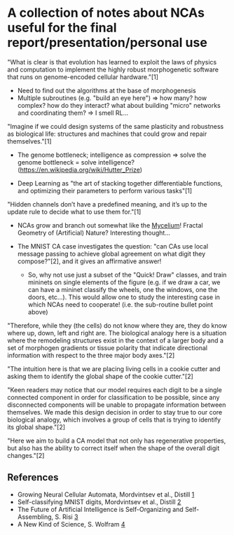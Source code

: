 # A collection of notes about NCAs useful for the final report/presentation/personal use

"What is clear is that evolution has learned to exploit the laws of physics and computation to implement the highly robust morphogenetic software that runs on genome-encoded cellular hardware."[1]

- Need to find out the algorithms at the base of morphogenesis
- Multiple subroutines (e.g. "build an eye here") => how many? how complex? how do they interact? what about building "micro" networks and coordinating them? => I smell RL...

"Imagine if we could design systems of the same plasticity and robustness as biological life: structures and machines that could grow and repair themselves."[1]

- The genome bottleneck; intelligence as compression => solve the genome bottleneck = solve intelligence? (<https://en.wikipedia.org/wiki/Hutter_Prize>)

- Deep Learning as "the art of stacking together differentiable functions, and optimizing their parameters to perform various tasks"[1]

"Hidden channels don’t have a predefined meaning, and it’s up to the update rule to decide what to use them for."[1]

- NCAs grow and branch out somewhat like the [Mycelium](https://en.wikipedia.org/wiki/Mycelium)! Fractal Geometry of (Artificial) Nature? Interesting thought...

- The MNIST CA case investigates the question: "can CAs use local message passing to achieve global agreement on what digit they compose?"[2], and it gives an affirmative answer!
  - So, why not use just a subset of the "Quick! Draw" classes, and train mininets on single elements of the figure (e.g. if we draw a car, we can have a mininet classify the wheels, one the windows, one the doors, etc...). This would allow one to study the interesting case in which NCAs need to cooperate! (i.e. the sub-routine bullet point above)

"Therefore, while they (the cells) do not know where they are, they do know where up, down, left and right are. The biological analogy here is a situation where the remodeling structures exist in the context of a larger body and a set of morphogen gradients or tissue polarity that indicate directional information with respect to the three major body axes."[2]

"The intuition here is that we are placing living cells in a cookie cutter and asking them to identify the global shape of the cookie cutter."[2]

"Keen readers may notice that our model requires each digit to be a single connected component in order for classification to be possible, since any disconnected components will be unable to propagate information between themselves. We made this design decision in order to stay true to our core biological analogy, which involves a group of cells that is trying to identify its global shape."[2]

"Here we aim to build a CA model that not only has regenerative properties, but also has the ability to correct itself when the shape of the overall digit changes."[2]

## References

- Growing Neural Cellular Automata, Mordvintsev et al., Distill [1](https://distill.pub/2020/growing-ca)
- Self-classifying MNIST digits, Mordvintsev et al., Distill [2](https://distill.pub/2020/selforg/mnist/)
- The Future of Artificial Intelligence is Self-Organizing and Self-Assembling, S. Risi [3](https://sebastianrisi.com/self_assembling_ai/)
- A New Kind of Science, S. Wolfram [4](https://www.wolframscience.com/nks/)

